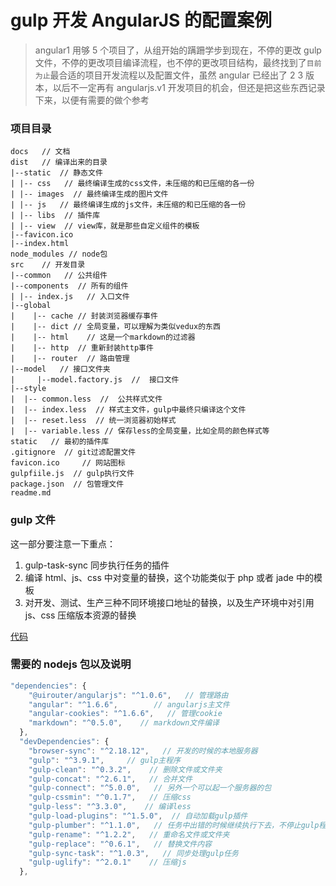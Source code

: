 <!-- Date: 2017-03-12 19:26:06 -->

# gulp 开发 AngularJS 的配置案例

> angular1 用够 5 个项目了，从组开始的蹒跚学步到现在，不停的更改 gulp 文件，不停的更改项目编译流程，也不停的更改项目结构，最终找到了`目前为止`最合适的项目开发流程以及配置文件，虽然 angular 已经出了 2 3 版本，以后不一定再有 angularjs.v1 开发项目的机会，但还是把这些东西记录下来，以便有需要的做个参考

### 项目目录

```
docs   // 文档
dist   // 编译出来的目录
|--static  // 静态文件
| |-- css   // 最终编译生成的css文件，未压缩的和已压缩的各一份
| |-- images  // 最终编译生成的图片文件
| |-- js   // 最终编译生成的js文件，未压缩的和已压缩的各一份
| |-- libs  // 插件库
| |-- view  // view库，就是那些自定义组件的模板
|--favicon.ico
|--index.html
node_modules // node包
src    // 开发目录
|--common   // 公共组件
|--components  // 所有的组件
| |-- index.js   // 入口文件
|--global
|    |-- cache // 封装浏览器缓存事件
|    |-- dict // 全局变量，可以理解为类似vedux的东西
|    |-- html    // 这是一个markdown的过滤器
|    |-- http  // 重新封装http事件
|    |-- router  // 路由管理
|--model   // 接口文件夹
|     |--model.factory.js  //  接口文件
|--style
|  |-- common.less  //  公共样式文件
|  |-- index.less  // 样式主文件，gulp中最终只编译这个文件
|  |-- reset.less  // 统一浏览器初始样式
|  |-- variable.less // 保存less的全局变量，比如全局的颜色样式等
static   // 最初的插件库
.gitignore  // git过滤配置文件
favicon.ico     // 网站图标
gulpfiile.js  // gulp执行文件
package.json  // 包管理文件
readme.md
```

### gulp 文件

这一部分要注意一下重点：

1.  gulp-task-sync 同步执行任务的插件
2.  编译 html、js、css 中对变量的替换，这个功能类似于 php 或者 jade 中的模板
3.  对开发、测试、生产三种不同环境接口地址的替换，以及生产环境中对引用 js、css 压缩版本资源的替换

[代码](./gulpFile.js)

### 需要的 nodejs 包以及说明

```js
"dependencies": {
    "@uirouter/angularjs": "^1.0.6",   // 管理路由
    "angular": "^1.6.6",        // angularjs主文件
    "angular-cookies": "^1.6.6",   // 管理cookie
    "markdown": "^0.5.0",    // markdown文件编译
  },
  "devDependencies": {
    "browser-sync": "^2.18.12",   // 开发的时候的本地服务器
    "gulp": "^3.9.1",     // gulp主程序
    "gulp-clean": "^0.3.2",    // 删除文件或文件夹
    "gulp-concat": "^2.6.1",   // 合并文件
    "gulp-connect": "^5.0.0",   // 另外一个可以起一个服务器的包
    "gulp-cssmin": "^0.1.7",   // 压缩css
    "gulp-less": "^3.3.0",    // 编译less
    "gulp-load-plugins": "^1.5.0",  // 自动加载gulp插件
    "gulp-plumber": "^1.1.0",   // 任务中出错的时候继续执行下去，不停止gulp程序
    "gulp-rename": "^1.2.2",   // 重命名文件或文件夹
    "gulp-replace": "^0.6.1",   // 替换文件内容
    "gulp-sync-task": "^1.0.3",   // 同步处理gulp任务
    "gulp-uglify": "^2.0.1"    // 压缩js
  },
```
